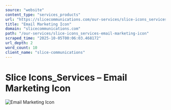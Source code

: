 ```yaml
---
source: "website"
content_type: "services_products"
url: "https://slicecommunications.com/our-services/slice-icons_services-email-marketing-icon"
title: "Email Marketing Icon"
domain: "slicecommunications.com"
path: "/our-services/slice-icons_services-email-marketing-icon"
scraped_time: "2025-10-05T00:06:03.468172"
url_depth: 2
word_count: 10
client_name: "slice-communications"
---
```


# Slice Icons_Services – Email Marketing Icon

![Email Marketing Icon](https://slicecommunications.com/wp-content/uploads/2019/10/Slice-Icons_Services-Email-Marketing-Icon-300x300.png)